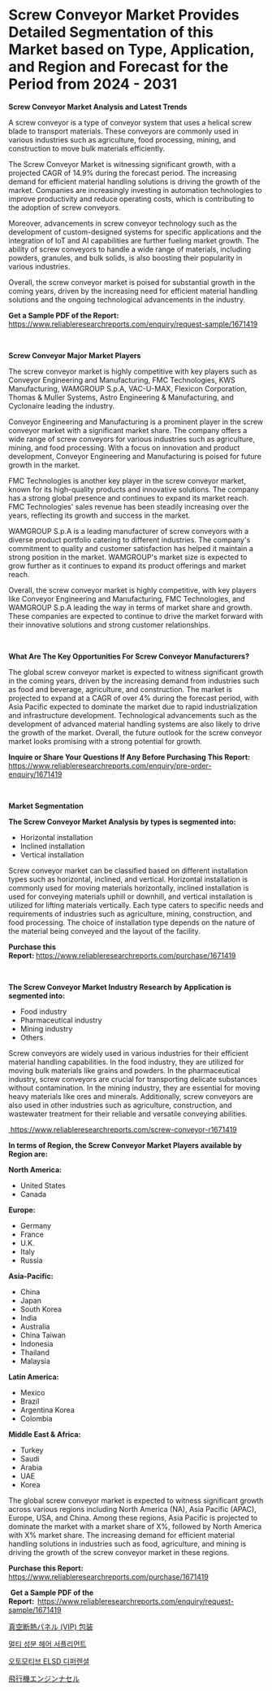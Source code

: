 <p><h1>Screw Conveyor Market Provides Detailed Segmentation of this Market based on Type, Application, and Region and Forecast for the Period from 2024 - 2031</h1></p><p><strong>Screw Conveyor Market Analysis and Latest Trends</strong></p>
<p><p>A screw conveyor is a type of conveyor system that uses a helical screw blade to transport materials. These conveyors are commonly used in various industries such as agriculture, food processing, mining, and construction to move bulk materials efficiently.</p><p>The Screw Conveyor Market is witnessing significant growth, with a projected CAGR of 14.9% during the forecast period. The increasing demand for efficient material handling solutions is driving the growth of the market. Companies are increasingly investing in automation technologies to improve productivity and reduce operating costs, which is contributing to the adoption of screw conveyors.</p><p>Moreover, advancements in screw conveyor technology such as the development of custom-designed systems for specific applications and the integration of IoT and AI capabilities are further fueling market growth. The ability of screw conveyors to handle a wide range of materials, including powders, granules, and bulk solids, is also boosting their popularity in various industries.</p><p>Overall, the screw conveyor market is poised for substantial growth in the coming years, driven by the increasing need for efficient material handling solutions and the ongoing technological advancements in the industry.</p></p>
<p><strong>Get a Sample PDF of the Report:&nbsp;</strong> <a href="https://www.reliableresearchreports.com/enquiry/request-sample/1671419">https://www.reliableresearchreports.com/enquiry/request-sample/1671419</a></p>
<p>&nbsp;</p>
<p><strong>Screw Conveyor Major Market Players</strong></p>
<p><p>The screw conveyor market is highly competitive with key players such as Conveyor Engineering and Manufacturing, FMC Technologies, KWS Manufacturing, WAMGROUP S.p.A, VAC-U-MAX, Flexicon Corporation, Thomas & Muller Systems, Astro Engineering & Manufacturing, and Cyclonaire leading the industry.</p><p>Conveyor Engineering and Manufacturing is a prominent player in the screw conveyor market with a significant market share. The company offers a wide range of screw conveyors for various industries such as agriculture, mining, and food processing. With a focus on innovation and product development, Conveyor Engineering and Manufacturing is poised for future growth in the market.</p><p>FMC Technologies is another key player in the screw conveyor market, known for its high-quality products and innovative solutions. The company has a strong global presence and continues to expand its market reach. FMC Technologies' sales revenue has been steadily increasing over the years, reflecting its growth and success in the market.</p><p>WAMGROUP S.p.A is a leading manufacturer of screw conveyors with a diverse product portfolio catering to different industries. The company's commitment to quality and customer satisfaction has helped it maintain a strong position in the market. WAMGROUP's market size is expected to grow further as it continues to expand its product offerings and market reach.</p><p>Overall, the screw conveyor market is highly competitive, with key players like Conveyor Engineering and Manufacturing, FMC Technologies, and WAMGROUP S.p.A leading the way in terms of market share and growth. These companies are expected to continue to drive the market forward with their innovative solutions and strong customer relationships.</p></p>
<p>&nbsp;</p>
<p><strong>What Are The Key Opportunities For Screw Conveyor Manufacturers?</strong></p>
<p><p>The global screw conveyor market is expected to witness significant growth in the coming years, driven by the increasing demand from industries such as food and beverage, agriculture, and construction. The market is projected to expand at a CAGR of over 4% during the forecast period, with Asia Pacific expected to dominate the market due to rapid industrialization and infrastructure development. Technological advancements such as the development of advanced material handling systems are also likely to drive the growth of the market. Overall, the future outlook for the screw conveyor market looks promising with a strong potential for growth.</p></p>
<p><strong>Inquire or Share Your Questions If Any Before Purchasing This Report:</strong> <a href="https://www.reliableresearchreports.com/enquiry/pre-order-enquiry/1671419">https://www.reliableresearchreports.com/enquiry/pre-order-enquiry/1671419</a></p>
<p>&nbsp;</p>
<p><strong>Market Segmentation</strong></p>
<p><strong>The Screw Conveyor Market Analysis by types is segmented into:</strong></p>
<p><ul><li>Horizontal installation</li><li>Inclined installation</li><li>Vertical installation</li></ul></p>
<p><p>Screw conveyor market can be classified based on different installation types such as horizontal, inclined, and vertical. Horizontal installation is commonly used for moving materials horizontally, inclined installation is used for conveying materials uphill or downhill, and vertical installation is utilized for lifting materials vertically. Each type caters to specific needs and requirements of industries such as agriculture, mining, construction, and food processing. The choice of installation type depends on the nature of the material being conveyed and the layout of the facility.</p></p>
<p><strong>Purchase this Report:&nbsp;</strong><a href="https://www.reliableresearchreports.com/purchase/1671419">https://www.reliableresearchreports.com/purchase/1671419</a></p>
<p>&nbsp;</p>
<p><strong>The Screw Conveyor Market Industry Research by Application is segmented into:</strong></p>
<p><ul><li>Food industry</li><li>Pharmaceutical industry</li><li>Mining industry</li><li>Others</li></ul></p>
<p><p>Screw conveyors are widely used in various industries for their efficient material handling capabilities. In the food industry, they are utilized for moving bulk materials like grains and powders. In the pharmaceutical industry, screw conveyors are crucial for transporting delicate substances without contamination. In the mining industry, they are essential for moving heavy materials like ores and minerals. Additionally, screw conveyors are also used in other industries such as agriculture, construction, and wastewater treatment for their reliable and versatile conveying abilities.</p></p>
<p><a href="https://www.reliableresearchreports.com/screw-conveyor-r1671419">&nbsp;https://www.reliableresearchreports.com/screw-conveyor-r1671419</a></p>
<p><strong>In terms of Region, the Screw Conveyor Market Players available by Region are:</strong></p>
<p>
    <p> <strong> North America: </strong>
        <ul>
            <li>United States</li>
            <li>Canada</li>
        </ul>
        </p> 
    <p> <strong> Europe: </strong>
        <ul>
            <li>Germany</li>
            <li>France</li>
            <li>U.K.</li>
            <li>Italy</li>
            <li>Russia</li>
        </ul>
        </p> 
    <p> <strong> Asia-Pacific: </strong>
        <ul>
            <li>China</li>
            <li>Japan</li>
            <li>South Korea</li>
            <li>India</li>
            <li>Australia</li>
            <li>China Taiwan</li>
            <li>Indonesia</li>
            <li>Thailand</li>
            <li>Malaysia</li>
        </ul>
        </p> 
    <p> <strong> Latin America: </strong>
        <ul>
            <li>Mexico</li>
            <li>Brazil</li>
            <li>Argentina Korea</li>
            <li>Colombia</li>
        </ul>
        </p> 
    <p> <strong> Middle East & Africa: </strong>
        <ul>
            <li>Turkey</li>
            <li>Saudi</li>
            <li>Arabia</li>
            <li>UAE</li>
            <li>Korea</li>
        </ul>
    </p>
    </p>
<p><p>The global screw conveyor market is expected to witness significant growth across various regions including North America (NA), Asia Pacific (APAC), Europe, USA, and China. Among these regions, Asia Pacific is projected to dominate the market with a market share of X%, followed by North America with X% market share. The increasing demand for efficient material handling solutions in industries such as food, agriculture, and mining is driving the growth of the screw conveyor market in these regions.</p></p>
<p><strong>Purchase this Report: </strong><a href="https://www.reliableresearchreports.com/purchase/1671419">https://www.reliableresearchreports.com/purchase/1671419</a></p>
<p>&nbsp;<strong>Get a Sample PDF of the Report:&nbsp;&nbsp;</strong><a href="https://www.reliableresearchreports.com/enquiry/request-sample/1671419">https://www.reliableresearchreports.com/enquiry/request-sample/1671419</a></p>
<p><strong></strong></p>
<p><p><a href="https://github.com/decker5351/Market-Research-Report-List-1/blob/main/9795945106916.md">真空断熱パネル (VIP) 包装</a></p><p><a href="https://medium.com/@jaceykeebler2022/%EB%8B%A4%EC%96%91%ED%95%9C-%EC%84%B1%EB%B6%84%EC%9D%B4-%ED%95%A8%EC%9C%A0%EB%90%9C-%EB%AA%A8%EB%B0%9C-%EB%B3%B4%EC%99%84%EC%A0%9C-%EC%8B%9C%EC%9E%A5%EC%9D%80-%EC%8B%9C%EC%9E%A5-%EC%A0%90%EC%9C%A0%EC%9C%A8-%EA%B7%9C%EB%AA%A8-%EB%B0%8F-2031%EB%85%84%EA%B9%8C%EC%A7%80-%EC%98%88%EC%83%81-%EC%98%88%EC%B8%A1%EC%97%90-%EC%B4%88%EC%A0%90%EC%9D%84-%EB%A7%9E%EC%B6%A5%EB%8B%88%EB%8B%A4-14f0ed8f4658">멀티 성분 헤어 서플리먼트</a></p><p><a href="https://medium.com/@isabelbogisich2022/%EC%9E%90%EB%8F%99%EC%B0%A8-elsd-%EB%94%94%ED%8D%BC%EB%A0%8C%EC%85%9C-%EC%8B%9C%EC%9E%A5-%EC%8B%9C%EC%9E%A5-cagr-%EC%8B%9C%EC%9E%A5-%EB%8F%99%ED%96%A5-%EB%B0%8F-%EC%84%B1%EC%9E%A5-%EC%A0%84%EB%9E%B5%EC%97%90-%EB%8C%80%ED%95%9C-%ED%86%B5%EC%B0%B0%EB%A0%A5-ac7532c89b14">오토모티브 ELSD 디퍼렌셜</a></p><p><a href="https://github.com/KaydenJohns1964/Market-Research-Report-List-2/blob/main/1299138106915.md">飛行機エンジンナセル</a></p></p>